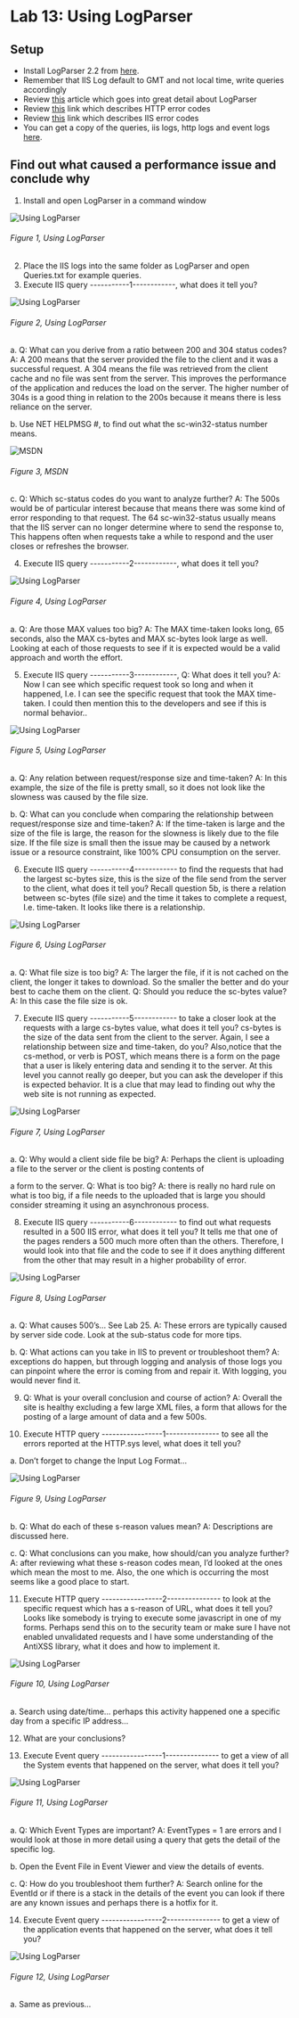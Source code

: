 # Lab 13: Using LogParser

## Setup

+ Install LogParser 2.2 from [here][LINK1].
+ Remember that IIS Log default to GMT and not local time, write queries accordingly
+ Review [this][LINK2] article which goes into great detail about LogParser
+ Review [this][LINK3] link which describes HTTP error codes
+ Review [this][LINK4] link which describes IIS error codes
+ You can get a copy of the queries, iis logs, http logs and event logs [here][LINK5].

## Find out what caused a performance issue and conclude why

1. Install and open LogParser in a command window

![Using LogParser][FIGURE1]
###### Figure 1, Using LogParser

2. Place the IIS logs into the same folder as LogParser and open Queries.txt for example queries.
3. Execute IIS query -----------1------------, what does it tell you?

![Using LogParser][FIGURE2]
###### Figure 2, Using LogParser

a. Q: What can you derive from a ratio between 200 and 304 status codes? A: A 200 means that the server provided the file to the client and it was a successful request.  A 304 means the file was retrieved from the client cache and no file was sent from the server.  This improves the performance of the application and reduces the load on the server.  The higher number of 304s is a good thing in relation to the 200s because it means there is less reliance on the server.

b. Use NET HELPMSG #, to find out what the sc-win32-status number means.

![MSDN][FIGURE3]
###### Figure 3, MSDN

c. Q:  Which sc-status codes do you want to analyze further?  A: The 500s would be of particular interest because that means there was some kind of error responding to that request.  The 64 sc-win32-status usually means that the IIS server can no longer determine where to send the response to,  This happens often when requests take a while to respond and the user closes or refreshes the browser.

4. Execute IIS query -----------2------------, what does it tell you?

![Using LogParser][FIGURE4]
###### Figure 4, Using LogParser

a. Q: Are those MAX values too big? A: The MAX time-taken looks long, 65 seconds, also the MAX cs-bytes and MAX sc-bytes look large as well.  Looking at each of those requests to see if it is expected would be a valid approach and worth the effort.

5. Execute IIS query -----------3------------, Q: What does it tell you? A: Now I can see which specific request took so long and when it happened, I.e. I can see the specific request that took the MAX time-taken.  I could then mention this to the developers and see if this is normal behavior..

![Using LogParser][FIGURE5]
###### Figure 5, Using LogParser

a. Q:  Any relation between request/response size and time-taken?  A: In this example, the size of the file is pretty small, so it does not look like the slowness was caused by the file size.

b. Q: What can you conclude when comparing the relationship between request/response size and time-taken?  A:  If the time-taken is large and the size of the file is large, the reason for the slowness is likely due to the file size.  If the file size is small then the issue may be caused by a network issue or a resource constraint, like 100% CPU consumption on the server.

6. Execute IIS query -----------4------------ to find the requests that had the largest sc-bytes size, this is the size of the file send from the server to the client, what does it tell you?   Recall question 5b, is there a relation between sc-bytes (file size) and the time it takes to complete a request, I.e. time-taken.  It looks like there is a relationship.

![Using LogParser][FIGURE6]
###### Figure 6, Using LogParser

a. Q: What file size is too big? A: The larger the file, if it is not cached on the client, the longer it takes to download.  So the smaller the better and do your best to cache them on the client.  Q: Should you reduce the sc-bytes value?  A: In this case the file size is ok.

7. Execute IIS query -----------5------------ to take a closer look at the requests with a large cs-bytes value, what does it tell you?   cs-bytes is the size of the data sent from the client to the server.  Again, I see a relationship between size and time-taken, do you?  Also,notice that the cs-method, or verb is POST, which means there is a form on the page that a user is likely entering data and sending it to the server.  At this level you cannot really go deeper, but you can ask the developer if this is expected behavior.  It is a clue that may lead to finding out why the web site is not running as expected.

![Using LogParser][FIGURE7]
###### Figure 7, Using LogParser

a. Q:  Why would a client side file be big? A: Perhaps the client is uploading a file to the server or the client is posting contents of 

a form to the server. Q: What is too big?  A: there is really no hard rule on what is too big, if a file needs to the uploaded that is large you should consider streaming it using an asynchronous process.

8. Execute IIS query -----------6------------ to find out what requests resulted in a 500 IIS error, what does it tell you?  It tells me that one of the pages renders a 500 much more often than the others. Therefore, I would look into that file and the code to see if it does anything different from the other that may result in a higher probability of error.

![Using LogParser][FIGURE8]
###### Figure 8, Using LogParser

a. Q: What causes 500’s… See Lab 25.  A: These errors are typically caused by server side code.  Look at the sub-status code for more tips.

b. Q: What actions can you take in IIS to prevent or troubleshoot them? A: exceptions do happen, but through logging and analysis of those logs you can pinpoint where the error is coming from and repair it.  With logging, you would never find it.

9. Q: What is your overall conclusion and course of action? A: Overall the site is healthy excluding a few large XML files, a form that allows for the posting of a large amount of data and a few 500s.

10. Execute HTTP query -----------------1--------------- to see all the errors reported at the HTTP.sys level, what does it tell you?

a. Don’t forget to change the Input Log Format…

![Using LogParser][FIGURE9]
###### Figure 9, Using LogParser

b. Q: What do each of these s-reason values mean? A: Descriptions are discussed here.

c. Q: What conclusions can you make, how should/can you analyze further?  A: after reviewing what these s-reason codes mean, I’d looked at the ones which mean the most to me.  Also, the one which is occurring the most seems like a good place to start.

11. Execute HTTP query -----------------2--------------- to look at the specific request which has a s-reason of URL, what does it tell you?  Looks like somebody is trying to execute some javascript in one of my forms.  Perhaps send this on to the security team or make sure I have not enabled unvalidated requests and I have some understanding of the AntiXSS library, what it does and how to implement it.

![Using LogParser][FIGURE10]
###### Figure 10, Using LogParser

a. Search using date/time… perhaps this activity happened one a specific day from a specific IP address…

12. What are your conclusions?

13. Execute Event query -----------------1--------------- to get a view of all the System events that happened on the server, what does it tell you?

![Using LogParser][FIGURE11]
###### Figure 11, Using LogParser

a. Q:  Which Event Types are important?  A:  EventTypes = 1 are errors and I would look at those in more detail using a query that gets the detail of the specific log.

b. Open the Event File in Event Viewer and view the details of events.

c. Q: How do you troubleshoot them further?  A:  Search online for the EventId or if there is a stack in the details of the event you can look if there are any known issues and perhaps there is a hotfix for it.

14. Execute Event query -----------------2--------------- to get a view of the application events that happened on the server, what does it tell you?

![Using LogParser][FIGURE12]
###### Figure 12, Using LogParser

a. Same as previous…

[FIGURE1]: ../images/2016/msdn-0816.png "Figure 1, Using LogParser"
[FIGURE2]: ../images/2016/msdn-0817.png "Figure 2, Using LogParser"
[FIGURE3]: ../images/2016/msdn-0818.png "Figure 3, Using LogParser"
[FIGURE4]: ../images/2016/msdn-0819.png "Figure 4, Using LogParser"
[FIGURE5]: ../images/2016/msdn-0820.png "Figure 5, Using LogParser"
[FIGURE6]: ../images/2016/msdn-0821.png "Figure 6, Using LogParser"
[FIGURE7]: ../images/2016/msdn-0822.png "Figure 7, Using LogParser"
[FIGURE8]: ../images/2016/msdn-0823.png "Figure 8, Using LogParser"
[FIGURE9]: ../images/2016/msdn-0824.png "Figure 9, Using LogParser"
[FIGURE10]: ../images/2016/msdn-0825.png "Figure 10, Using LogParser "
[FIGURE11]: ../images/2016/msdn-0826.png "Figure 11, Using LogParser"
[FIGURE12]: ../images/2016/msdn-0827.png "Figure 12, Using LogParser"

[LINK1]: https://www.microsoft.com/en-us/download/details.aspx?id=24659
[LINK2]: http://www.iis.net/learn/troubleshoot/performance-issues/troubleshooting-iis-performance-issues-or-application-errors-using-logparser
[LINK3]: http://support.microsoft.com/?id=820729
[LINK4]: https://support.microsoft.com/en-us/kb/943891
[LINK5]: ../images/2016/Lab13.zip
